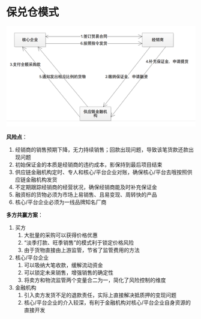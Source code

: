 # 保兑仓模式

![](/assets/62001/003.png)

**风险点**：

1. 经销商的销售预期下降，无力持续销售；回款出现问题，导致该笔货款还款出现问题
2. 初始保证金的本质是经销商的违约成本，影保持到最后项目结束
3. 供应链金融机构定时、专人和核心/平台企业对账，确保核心/平台去哦按照供应链金融机构发货
4. 不定期跟踪经销商的经营状况，确保经销商能及时补充保证金
5. 融资标的货物必须为市场上易销售、且易变现、周转快的产品
6. 核心/平台企业必须为一线品牌知名厂商

**多方共赢方案**：

1. 买方
   1. 大批量的采购可以获得价格优惠
   2. “淡季打款、旺季销售”的模式利于锁定价格风险
   3. 由于货物直接由上游监管，节省了监管费用的方法
2. 核心/平台企业
   1. 可以吸纳大笔收款，缓解流动资金
   2. 可以锁定未来销售，增强销售的确定性
   3. 将卖方和物流监管两个变量合二为一，简化了风险控制的维度
3. 金融机构
   1. 引入卖方发货不足的退款责任，实际上直接解决抵质押的变现问题
   2. 核心/平台企业的介入较深，有利于金融机构对核心/平台企业自身资源的直接开发



